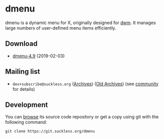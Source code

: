dmenu
=====
dmenu is a dynamic menu for X, originally designed for
[dwm](//dwm.suckless.org/). It manages large numbers of user-defined menu items
efficiently.


Download
--------
* [dmenu-4.9](//dl.suckless.org/tools/dmenu-4.9.tar.gz) (2019-02-03)


Mailing list
------------
* `dev+subscribe@suckless.org` ([Archives](//lists.suckless.org/dev/)) 
  ([Old Archives](//lists.suckless.org/dwm/)) (see
  [community](//suckless.org/community/) for details)


Development
-----------
You can [browse](//git.suckless.org/dmenu/) its source code repository or get a
copy using git with the following command:

	git clone https://git.suckless.org/dmenu
